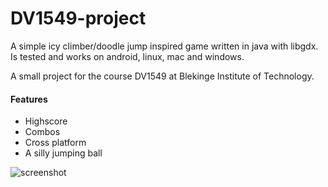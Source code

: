 # DV1549-project

A simple icy climber/doodle jump inspired game written in java with libgdx.
Is tested and works on android, linux, mac and windows.

A small project for the course DV1549 at Blekinge Institute of Technology.

#### Features

- Highscore
- Combos
- Cross platform
- A silly jumping ball

![screenshot](https://raw.githubusercontent.com/johan-bjareholt/DV1549-project/master/screenshot.png)

